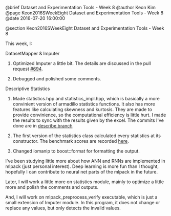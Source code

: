 @brief Dataset and Experimentation Tools - Week 8
@author Keon Kim
@page Keon2016SWeekEight Dataset and Experimentation Tools - Week 8
@date 2016-07-20 16:00:00

@section Keon2016SWeekEight Dataset and Experimentation Tools - Week 8

This week, I:

DatasetMapper & Imputer

1) Optimized Imputer a little bit. The details are discussed in the pull request [#694](https://github.com/mlpack/mlpack/pull/694).

2) Debugged and polished some comments.

Descriptive Statistics

1) Made statistics.hpp and statistics_impl.hpp, which is basically a more convinient version of armadillo statistics functions.
It also has more features like calculating skewness and kurtosis.
They are made to provide convinience, so the computational efficiency is little hurt.
I made the results to sync with the results given by the excel.
The commits I've done are in [describe branch](https://github.com/keonkim/mlpack/commits/describe)

2) The first version of the statistics class calculated every statistics at its constructor.
The benchmark scores are recorded [here](https://github.com/keonkim/mlpack/commit/2a89412fe6375178f2657bc48c3d698430419da0#commitcomment-18315506).

3) Changed iomanip to boost::format for formatting the output.

I've been studying little more about how ANN and RNNs are implemented in mlpack (just personal interest).
Deep learning is more fun than I thought, hopefully I can contribute to neural net parts of the mlpack in the future. 

Later, I will work a little more on statistics module, mainly to optimize a little more and polish the comments and outputs.

And, I will work on mlpack_preprocess_verify executable, which is just a small extension of Imputer module.
In this program, it does not change or replace any values, but only detects the invalid values.